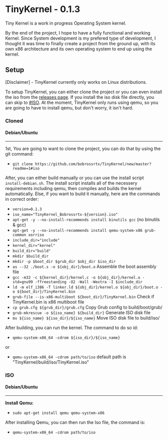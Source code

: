 # TinyKernel - 0.1.3
Tiny Kernel is a work in progress Operating System kernel.

By the end of the project, I hope to have a fully functional and working Kernel. Since System development is my prefered type of development, 
I thought it was time to finally create a project from the ground up, with its own x86 architecture and its own operating system to end up using
the kernel.

## Setup
[Disclaimer] - TinyKernel currently only works on Linux distributions.

To setup TinyKernel, you can either clone the project or you can even install the iso from the [releases page](https://github.com/bobrossrtx/TinyKernel/releases).
If you install the iso disk file directly, you can skip to [#ISO](https://github.com/bobrossrtx/TinyKernel/new/master?readme=1#iso).
At the moment, TinyKernel only runs using qemu, so you are going to have to install qemu, but don't worry, it isn't hard.

### Cloned
#### Debian/Ubuntu
---
1st, You are going to want to clone the project, you can do that by using the git command: 
- `git clone https://github.com/bobrossrtx/TinyKernel/new/master?readme=1#iso`

After, you can either build manually or you can use the install script `install-debian.sh`.
The install script installs all of the necessery requirements including qemu, then compiles and builds the
kernel automatically. Else, if you want to build it manually, here are the commands in correct order:
- `version=0.1.3`
- `iso_name="TinyKernel_Bobrossrtx-${version}.iso"`
- `apt-get -y --no-install-recommends install binutils gcc` (no binutils & gcc)
- `apt-get -y --no-install-recommends install qemu-system-x86 grub-common xorriso`
- `include_dir="include"`
- `kernel_dir="kernel"`
- `build_dir="build"`
- `mkdir $build_dir`
- `mkdir -p $boot_dir $grub_dir $obj_dir $iso_dir`
- `as --32 ./boot.s -o ${obj_dir}/boot.o` Assemble the boot assembly file
- `gcc -m32 -c ${kernel_dir}/kernel.c -o ${obj_dir}/kernel.o -std=gnu99 -ffreestanding -O2 -Wall -Wextra -I $include_dir`
- `ld -m elf_i386 -T linker.ld ${obj_dir}/kernel.o ${obj_dir}/boot.o -o ${boot_dir}/TinyKernel.bin`
- `grub-file --is-x86-multiboot ${boot_dir}/TinyKernel.bin` Check if TinyKernel.bin is x86 multiboot file
- `cp grub.cfg ${grub_dir}/grub.cfg` Copy Grub config to build/boot/grub/
- `grub-mkrescue -o ${iso_name} ${build_dir}` Generate ISO disk file
- `mv ${iso_name} ${iso_dir}/${iso_name}` Move ISO disk file to build/iso/

After building, you can run the kernel. The command to do so id:
- `qemu-system-x86_64 -cdrom ${iso_dir}/${iso_name}`

or

- `qemu-system-x86_64 -cdrom path/to/iso` default path is "TinyKernel/build/iso/TinyKernel.iso"

### ISO
#### Debian/Ubuntu
---
**Install Qemu:**
- `sudo apt-get install qemu qemu-system-x86`

After installing Qemu, you can then run the Iso file, the command is:
- `qemu-system-x86_64 -cdrom path/to/iso`
